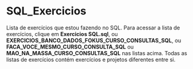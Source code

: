# SQL_Exercicios
Lista de exercícios que estou fazendo no SQL. Para acessar a lista de exercícios, clique em **Exercicios SQL.sql**, ou **EXERCICIOS_BANCO_DADOS_FOKUS_CURSO_CONSULTAS_SQL**, ou **FACA_VOCE_MESMO_CURSO_CONSULTA_SQL** ou **MAO_NA_MASSA_CURSO_CONSULTAS_SQL** nas listas acima. Todas as listas de exercícios contém exercícios e projetos diferentes entre si.
